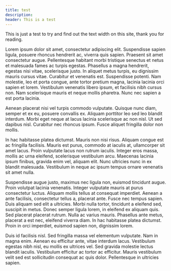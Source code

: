 ```yaml
---
title: test
description: 
header: This is a test
---
```

 This is just a test to try and find out the text width on this site, thank you
for reading.

Lorem ipsum dolor sit amet, consectetur adipiscing elit. Suspendisse sapien
ligula, posuere rhoncus hendrerit ac, viverra quis sapien. Praesent sit amet
consectetur augue. Pellentesque habitant morbi tristique senectus et netus et
malesuada fames ac turpis egestas. Phasellus a magna hendrerit, egestas nisi
vitae, scelerisque justo. In aliquet metus turpis, eu dignissim mauris cursus
vitae. Curabitur et venenatis est. Suspendisse potenti. Nam molestie, leo et
porta congue, ante tortor pretium magna, lacinia lacinia orci sapien et lorem.
Vestibulum venenatis libero ipsum, et facilisis nibh cursus non. Nam scelerisque
mauris et neque mollis pharetra. Nunc nec sapien a est porta lacinia.

Aenean placerat nisi vel turpis commodo vulputate. Quisque nunc diam, semper et
ex eu, posuere convallis ex. Aliquam porttitor leo sed leo blandit interdum.
Morbi eget neque at lacus lacinia scelerisque ac non nisl. Ut sed dapibus nisl.
Curabitur nec rhoncus ipsum. Fusce aliquet fringilla dolor non mollis.

In hac habitasse platea dictumst. Mauris non nisi risus. Aliquam congue est ac
fringilla facilisis. Mauris est purus, commodo at iaculis at, ullamcorper sit
amet lacus. Proin vulputate lacus non rutrum iaculis. Integer eros massa, mollis
ac urna eleifend, scelerisque vestibulum arcu. Maecenas lacinia ipsum finibus,
gravida enim vel, aliquam elit. Nunc ultricies nunc in ex blandit malesuada.
Vestibulum in neque ac ipsum tempus ornare venenatis sit amet nulla.

Suspendisse augue justo, maximus nec ligula non, euismod tincidunt augue. Proin
volutpat lacinia venenatis. Integer vulputate mauris at purus consectetur
luctus. Aliquam mollis tellus at consequat imperdiet. Aenean a ante facilisis,
consectetur tellus a, placerat ante. Fusce nec tempus sapien. Duis aliquam sed
elit a ultricies. Morbi nulla tortor, tincidunt a eleifend sed, suscipit in
metus. Donec semper ligula lorem, in eleifend ex aliquam quis. Sed placerat
placerat rutrum. Nulla ac varius mauris. Phasellus ante metus, placerat a est
nec, eleifend viverra diam. In hac habitasse platea dictumst. Proin in orci
imperdiet, euismod sapien non, dignissim lorem.

Duis id facilisis nisl. Sed fringilla massa vel elementum vulputate. Nam in
magna enim. Aenean eu efficitur ante, vitae interdum lacus. Vestibulum egestas
nibh nisl, eu mollis ex ultrices vel. Sed gravida molestie lectus blandit
iaculis. Vestibulum efficitur ac tortor ac efficitur. Mauris vestibulum velit
sed est sollicitudin consequat ac quis dolor. Pellentesque in ultricies sapien.
